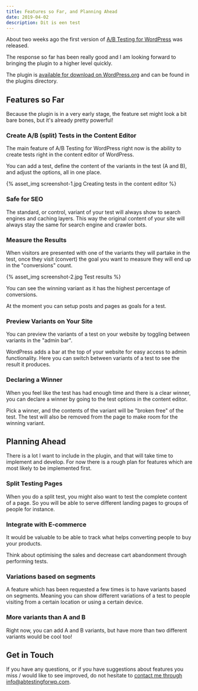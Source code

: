 ```yaml
---
title: Features so Far, and Planning Ahead
date: 2019-04-02
description: Dit is een test
---
```


About two weeks ago the first version of [A/B Testing for WordPress](/) was released.

The response so far has been really good and I am looking forward to bringing the plugin to a higher level quickly.

The plugin is [available for download on WordPress.org](https://wordpress.org/plugins/ab-testing-for-wp/) and can be found in the plugins directory.

## Features so Far

Because the plugin is in a very early stage, the feature set might look a bit bare bones, but it's already pretty powerful!

### Create A/B (split) Tests in the Content Editor

The main feature of A/B Testing for WordPress right now is the ability to create tests right in the
content editor of WordPress.

You can add a test, define the content of the variants in the test (A and B), and adjust the options, all in one place.

{% asset_img screenshot-1.jpg Creating tests in the content editor %}

### Safe for SEO

The standard, or control, variant of your test will always show to search engines and caching layers. This way the original content of your site will always stay the same for search engine and crawler bots.

### Measure the Results

When visitors are presented with one of the variants they will partake in the test, once they visit (convert) the goal you want to measure they will end up in the "conversions" count. 

{% asset_img screenshot-2.jpg Test results %}

You can see the winning variant as it has the highest percentage of conversions.

At the moment you can setup posts and pages as goals for a test.

### Preview Variants on Your Site

You can preview the variants of a test on your website by toggling between variants in the "admin bar".

WordPress adds a bar at the top of your website for easy access to admin functionality. Here you can switch between variants of a test to see the result it produces.

###  Declaring a Winner

When you feel like the test has had enough time and there is a clear winner, you can declare a winner by going to the test options in the content editor.

Pick a winner, and the contents of the variant will be "broken free" of the test. The test will also be removed from the page to make room for the winning variant.

## Planning Ahead

There is a lot I want to include in the plugin, and that will take time to implement and develop. For now there is a rough plan for features which are most likely to be implemented first.

### Split Testing Pages

When you do a split test, you might also want to test the complete content of a page. So you will be able to serve different landing pages to groups of people for instance.

### Integrate with E-commerce

It would be valuable to be able to track what helps converting people to buy your products.

Think about optimising the sales and decrease cart abandonment through performing tests.

### Variations based on segments

A feature which has been requested a few times is to have variants based on segments. Meaning you can show different variations of a test to people visiting from a certain location or using a certain device.

### More variants than A and B

Right now, you can add A and B variants, but have more than two different variants would be cool too!

## Get in Touch

If you have any questions, or if you have suggestions about features you miss / would like to see improved, do not hesitate to [contact me through info@abtestingforwp.com](mailto:info@abtestingforwp.com).
